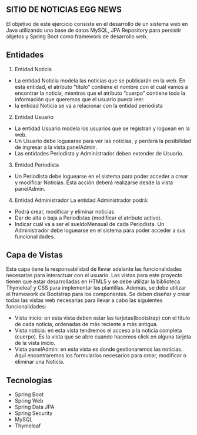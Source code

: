 ## SITIO DE NOTICIAS EGG NEWS

El objetivo de este ejercicio consiste en el desarrollo de un sistema web en Java utilizando una
base de datos MySQL, JPA Repository para persistir objetos y Spring Boot como framework de
desarrollo web.

## Entidades
1. Entidad Noticia
* La entidad Noticia modela las noticias que se publicarán en la web. En esta entidad, el atributo
“título” contiene el nombre con el cuál vamos a encontrar la noticia, mientras que el atributo
“cuerpo” contiene toda la información que queremos que el usuario pueda leer.
* la entidad Noticia se va a relacionar con la entidad periodista

2. Entidad Usuario
* La entidad Usuario modela los usuarios que se registran y loguean en la web.
* Un Usuario debe loguearse para ver las noticias, y perderá la posibilidad de ingresar a la vista
panelAdmin.
* Las entidades Periodista y Administrador deben extender de Usuario.

3. Entidad Periodista
* Un Periodista debe loguearse en el sistema para poder acceder a crear y modificar Noticias. Esta
acción deberá realizarse desde la vista panelAdmin.

4. Entidad Administrador
La entidad Administrador podrá:
* Podrá crear, modificar y eliminar noticias
* Dar de alta o baja a Periodistas (modificar el atributo activo).
* Indicar cuál va a ser el sueldoMensual de cada Periodista.
Un Administrador debe loguearse en el sistema para poder acceder a sus funcionalidades.

## Capa de Vistas
Esta capa tiene la responsabilidad de llevar adelante las funcionalidades necesarias para
interactuar con el usuario. Las vistas para este proyecto tienen que estar desarrolladas en HTML5
y se debe utilizar la biblioteca Thymeleaf y CSS para implementar las plantillas. Además, se debe
utilizar el framework de Bootstrap para los componentes.
Se deben diseñar y crear todas las vistas web necesarias para llevar a cabo las siguientes
funcionalidades:
* Vista inicio: en esta vista deben estar las tarjetas(bootstrap) con el título de cada noticia,
ordenadas de más reciente a más antigua.
* Vista noticia: en esta vista tendremos el acceso a la noticia completa (cuerpo). Es la vista
que se abre cuando hacemos click en alguna tarjeta de la vista inicio.
* Vista panelAdmin: en esta vista es donde gestionaremos las noticias. Aquí encontraremos
los formularios necesarios para crear, modificar o eliminar una Noticia.


## Tecnologías 
* Spring Boot
* Spring Web
* Spring Data JPA
* Spring Security
* MySQL
* Thymeleaf













